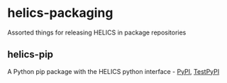 # helics-packaging
Assorted things for releasing HELICS in package repositories

## helics-pip
A Python pip package with the HELICS python interface - [PyPI](https://pypi.org/project/helics), [TestPyPI](https://pypi.org/project/helics)
